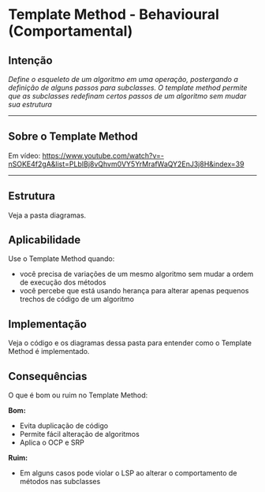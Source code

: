 # Template Method - Behavioural (Comportamental)

## Intenção

_Define o esqueleto de um algoritmo em uma operação, postergando a definição de alguns passos para subclasses. O template method permite que as subclasses redefinam certos passos de um algoritmo sem mudar sua estrutura_

---

## Sobre o Template Method

Em vídeo: https://www.youtube.com/watch?v=-nSOKE4f2gA&list=PLbIBj8vQhvm0VY5YrMrafWaQY2EnJ3j8H&index=39

---

## Estrutura

Veja a pasta diagramas.

## Aplicabilidade

Use o Template Method quando:

-   você precisa de variações de um mesmo algoritmo sem mudar a ordem de execução dos métodos
-   você percebe que está usando herança para alterar apenas pequenos trechos de código de um algoritmo

## Implementação

Veja o código e os diagramas dessa pasta para entender como o Template Method é implementado.

## Consequências

O que é bom ou ruim no Template Method:

**Bom:**

-   Evita duplicação de código
-   Permite fácil alteração de algoritmos
-   Aplica o OCP e SRP

**Ruim:**

-   Em alguns casos pode violar o LSP ao alterar o comportamento de métodos nas subclasses
